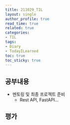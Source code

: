 ```yaml
---
title: 211029_TIL
layout: single
author_profile: true
read_time: true
related: true
categories:
- TIL
tags:
- Diary
- TodayILearned
toc: true
toc_sticky: true
---
```




##  공부내용

- 멘토링 및 최종 프로젝트 준비
  - Rest API, FastAPI...

## 평가

